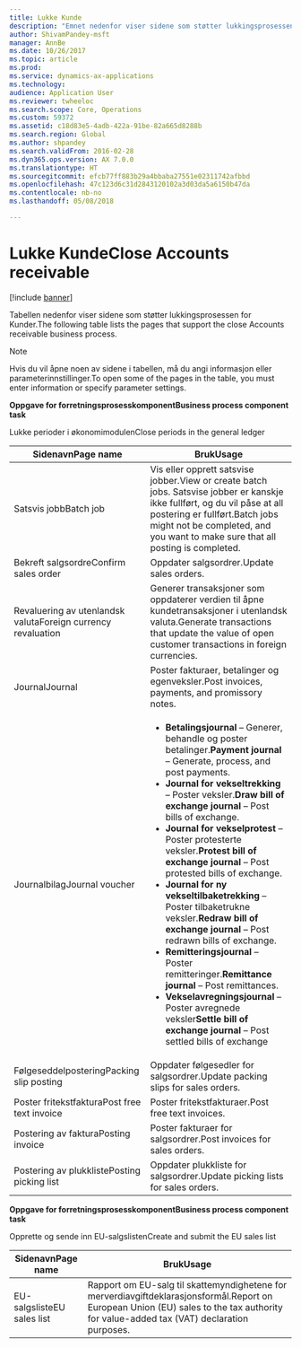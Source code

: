 ```yaml
---
title: Lukke Kunde
description: "Emnet nedenfor viser sidene som støtter lukkingsprosessen for Kunder."
author: ShivamPandey-msft
manager: AnnBe
ms.date: 10/26/2017
ms.topic: article
ms.prod: 
ms.service: dynamics-ax-applications
ms.technology: 
audience: Application User
ms.reviewer: twheeloc
ms.search.scope: Core, Operations
ms.custom: 59372
ms.assetid: c18d83e5-4adb-422a-91be-82a665d8288b
ms.search.region: Global
ms.author: shpandey
ms.search.validFrom: 2016-02-28
ms.dyn365.ops.version: AX 7.0.0
ms.translationtype: HT
ms.sourcegitcommit: efcb77ff883b29a4bbaba27551e02311742afbbd
ms.openlocfilehash: 47c123d6c31d2843120102a3d03da5a6150b47da
ms.contentlocale: nb-no
ms.lasthandoff: 05/08/2018

---
```


# <a name="close-accounts-receivable"></a><span data-ttu-id="52302-103">Lukke Kunde</span><span class="sxs-lookup"><span data-stu-id="52302-103">Close Accounts receivable</span></span>

[!include [banner](../includes/banner.md)]

<span data-ttu-id="52302-104">Tabellen nedenfor viser sidene som støtter lukkingsprosessen for Kunder.</span><span class="sxs-lookup"><span data-stu-id="52302-104">The following table lists the pages that support the close Accounts receivable business process.</span></span>

> [!NOTE] 
> <span data-ttu-id="52302-105">Hvis du vil åpne noen av sidene i tabellen, må du angi informasjon eller parameterinnstillinger.</span><span class="sxs-lookup"><span data-stu-id="52302-105">To open some of the pages in the table, you must enter information or specify parameter settings.</span></span>

<span data-ttu-id="52302-106">**Oppgave for forretningsprosesskomponent**</span><span class="sxs-lookup"><span data-stu-id="52302-106">**Business process component task**</span></span>                   

<span data-ttu-id="52302-107">Lukke perioder i økonomimodulen</span><span class="sxs-lookup"><span data-stu-id="52302-107">Close periods in the general ledger</span></span>

| <span data-ttu-id="52302-108">Sidenavn</span><span class="sxs-lookup"><span data-stu-id="52302-108">Page name</span></span>                            | <span data-ttu-id="52302-109">Bruk</span><span class="sxs-lookup"><span data-stu-id="52302-109">Usage</span></span>                                                                                      |
|--------------------------------------|--------------------------------------------------------------------------------------------|
|<span data-ttu-id="52302-110">Satsvis jobb</span><span class="sxs-lookup"><span data-stu-id="52302-110">Batch job</span></span>                             | <span data-ttu-id="52302-111">Vis eller opprett satsvise jobber.</span><span class="sxs-lookup"><span data-stu-id="52302-111">View or create batch jobs.</span></span> <span data-ttu-id="52302-112">Satsvise jobber er kanskje ikke fullført, og du vil påse at all postering er fullført.</span><span class="sxs-lookup"><span data-stu-id="52302-112">Batch jobs might not be completed, and you want to make sure that all posting is completed.</span></span>                                                                                                               |
|<span data-ttu-id="52302-113">Bekreft salgsordre</span><span class="sxs-lookup"><span data-stu-id="52302-113">Confirm sales order</span></span>                   | <span data-ttu-id="52302-114">Oppdater salgsordrer.</span><span class="sxs-lookup"><span data-stu-id="52302-114">Update sales orders.</span></span>                                                                       |
|<span data-ttu-id="52302-115">Revaluering av utenlandsk valuta</span><span class="sxs-lookup"><span data-stu-id="52302-115">Foreign currency revaluation</span></span>          | <span data-ttu-id="52302-116">Generer transaksjoner som oppdaterer verdien til åpne kundetransaksjoner i utenlandsk valuta.</span><span class="sxs-lookup"><span data-stu-id="52302-116">Generate transactions that update the value of open customer transactions in foreign currencies.</span></span>                                                                                                                         |
| <span data-ttu-id="52302-117">Journal</span><span class="sxs-lookup"><span data-stu-id="52302-117">Journal</span></span>                              | <span data-ttu-id="52302-118">Poster fakturaer, betalinger og egenveksler.</span><span class="sxs-lookup"><span data-stu-id="52302-118">Post invoices, payments, and promissory notes.</span></span>                                             |
| <span data-ttu-id="52302-119">Journalbilag</span><span class="sxs-lookup"><span data-stu-id="52302-119">Journal voucher</span></span>                      |<ul><li><span data-ttu-id="52302-120">**Betalingsjournal** – Generer, behandle og poster betalinger.</span><span class="sxs-lookup"><span data-stu-id="52302-120">**Payment journal** – Generate, process, and post payments.</span></span></li><li><span data-ttu-id="52302-121">**Journal for vekseltrekking** – Poster veksler.</span><span class="sxs-lookup"><span data-stu-id="52302-121">**Draw bill of exchange journal** – Post bills of exchange.</span></span></li><li><span data-ttu-id="52302-122">**Journal for vekselprotest** – Poster protesterte veksler.</span><span class="sxs-lookup"><span data-stu-id="52302-122">**Protest bill of exchange journal** – Post protested bills of exchange.</span></span></li><li><span data-ttu-id="52302-123">**Journal for ny vekseltilbaketrekking** – Poster tilbaketrukne veksler.</span><span class="sxs-lookup"><span data-stu-id="52302-123">**Redraw bill of exchange journal** – Post redrawn bills of exchange.</span></span></li><li><span data-ttu-id="52302-124">**Remitteringsjournal** – Poster remitteringer.</span><span class="sxs-lookup"><span data-stu-id="52302-124">**Remittance journal** – Post remittances.</span></span></li><li><span data-ttu-id="52302-125">**Vekselavregningsjournal** – Poster avregnede veksler</span><span class="sxs-lookup"><span data-stu-id="52302-125">**Settle bill of exchange journal** – Post settled bills of exchange</span></span></li></ul>                   |
| <span data-ttu-id="52302-126">Følgeseddelpostering</span><span class="sxs-lookup"><span data-stu-id="52302-126">Packing slip posting</span></span>                 | <span data-ttu-id="52302-127">Oppdater følgesedler for salgsordrer.</span><span class="sxs-lookup"><span data-stu-id="52302-127">Update packing slips for sales orders.</span></span>                                                     |
| <span data-ttu-id="52302-128">Poster fritekstfaktura</span><span class="sxs-lookup"><span data-stu-id="52302-128">Post free text invoice</span></span>               | <span data-ttu-id="52302-129">Poster fritekstfakturaer.</span><span class="sxs-lookup"><span data-stu-id="52302-129">Post free text invoices.</span></span>                                                                   |
| <span data-ttu-id="52302-130">Postering av faktura</span><span class="sxs-lookup"><span data-stu-id="52302-130">Posting invoice</span></span>                      | <span data-ttu-id="52302-131">Poster fakturaer for salgsordrer.</span><span class="sxs-lookup"><span data-stu-id="52302-131">Post invoices for sales orders.</span></span>                                                            |
| <span data-ttu-id="52302-132">Postering av plukkliste</span><span class="sxs-lookup"><span data-stu-id="52302-132">Posting picking list</span></span>                 |<span data-ttu-id="52302-133">Oppdater plukkliste for salgsordrer.</span><span class="sxs-lookup"><span data-stu-id="52302-133">Update picking lists for sales orders.</span></span>                                                      |

<span data-ttu-id="52302-134">**Oppgave for forretningsprosesskomponent**</span><span class="sxs-lookup"><span data-stu-id="52302-134">**Business process component task**</span></span>   

<span data-ttu-id="52302-135">Opprette og sende inn EU-salgslisten</span><span class="sxs-lookup"><span data-stu-id="52302-135">Create and submit the EU sales list</span></span>

| <span data-ttu-id="52302-136">Sidenavn</span><span class="sxs-lookup"><span data-stu-id="52302-136">Page name</span></span>                            | <span data-ttu-id="52302-137">Bruk</span><span class="sxs-lookup"><span data-stu-id="52302-137">Usage</span></span>                                                                                      |
|--------------------------------------|--------------------------------------------------------------------------------------------|
|<span data-ttu-id="52302-138">EU-salgsliste</span><span class="sxs-lookup"><span data-stu-id="52302-138">EU sales list</span></span>                         | <span data-ttu-id="52302-139">Rapport om EU-salg til skattemyndighetene for merverdiavgiftdeklarasjonsformål.</span><span class="sxs-lookup"><span data-stu-id="52302-139">Report on European Union (EU) sales to the tax authority for value-added tax (VAT) declaration purposes.</span></span>                                                                                                                           |







